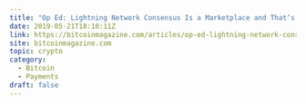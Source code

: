 ```yaml
---
title: "Op Ed: Lightning Network Consensus Is a Marketplace and That’s Okay!"
date: 2019-05-21T18:10:11Z
link: https://bitcoinmagazine.com/articles/op-ed-lightning-network-consensus-is-a-marketplace-and-thats-okay/?utm_medium=RSS&utm_source=hune
site: bitcoinmagazine.com
topic: crypto
category:
  - Bitcoin
  - Payments
draft: false
---
```

